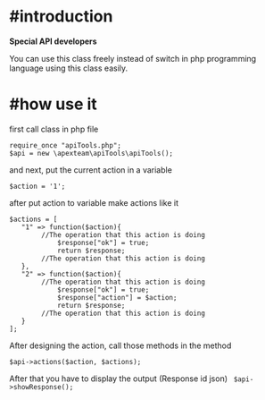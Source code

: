 
# #introduction  
**Special API developers**  
  
You can use this class freely instead of switch in php programming language using this class easily.  
  
# #how use it  
first call class in php file

    require_once "apiTools.php";
    $api = new \apexteam\apiTools\apiTools();
and next, put the current action in a variable

    $action = '1';
after put action to variable make actions like it 

    $actions = [
	   "1" => function($action){
			//The operation that this action is doing
				$response["ok"] = true;
	   		    return $response;
			//The operation that this action is doing
	   },
	   "2" => function($action){
			//The operation that this action is doing
				$response["ok"] = true;
				$response["action"] = $action;
	   		    return $response;
			//The operation that this action is doing
	   }
    ];

After designing the action, call those methods in the method

    $api->actions($action, $actions);
After that you have to display the output (Response id json)
` $api->showResponse();`
